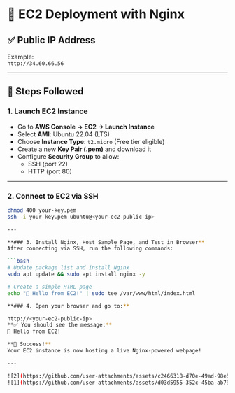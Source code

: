 # 🚀 EC2 Deployment with Nginx

## ✅ Public IP Address
Example:  
`http://34.60.66.56`

---

## 🔧 Steps Followed

### 1. Launch EC2 Instance
- Go to **AWS Console → EC2 → Launch Instance**
- Select **AMI**: Ubuntu 22.04 (LTS)
- Choose **Instance Type**: `t2.micro` (Free tier eligible)
- Create a new **Key Pair (.pem)** and download it
- Configure **Security Group** to allow:
  - SSH (port 22)
  - HTTP (port 80)

---

### 2. Connect to EC2 via SSH

```bash
chmod 400 your-key.pem
ssh -i your-key.pem ubuntu@<your-ec2-public-ip>

---

**### 3. Install Nginx, Host Sample Page, and Test in Browser**
After connecting via SSH, run the following commands:

```bash
# Update package list and install Nginx
sudo apt update && sudo apt install nginx -y

# Create a simple HTML page
echo "🚀 Hello from EC2!" | sudo tee /var/www/html/index.html

**### 4. Open your browser and go to:**

http://<your-ec2-public-ip>
**✅ You should see the message:**
🚀 Hello from EC2!

**🎉 Success!**
Your EC2 instance is now hosting a live Nginx-powered webpage!

---

![2](https://github.com/user-attachments/assets/c2466318-d70e-49ad-98e5-31b4a1472e28)
![1](https://github.com/user-attachments/assets/d03d5955-352c-45ba-ab79-41db0d905c1c)


